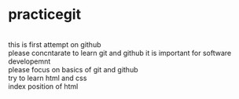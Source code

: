 # practicegit
<br>
this is first attempt on github
<br>
please concntarate to learn git and github it is important for software developemnt
<br>
please focus on basics of git and github
<br>
try to learn html and css
<br>
index position of html
